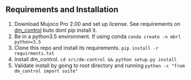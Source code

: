 ## Requirements and Installation

1. Download Mujoco Pro 2.00 and set up license. See requirements on [dm_control](https://github.com/deepmind/dm_control/tree/c4e0f4450aaedcedf7a2995ed058155dd7deb362#requirements-and-installation) buto dont pip install it.
2. Be in a python3.5 environment. If using conda `conda create -n mbrl python=3.5`
3. Clone this repo and install its requirements. `pip install -r requirments.txt`
4. Install dm_control. `cd src/dm-control && python setup.py install`
5. Validate install by going to root directory and running `python -c "from dm_control import suite"`

